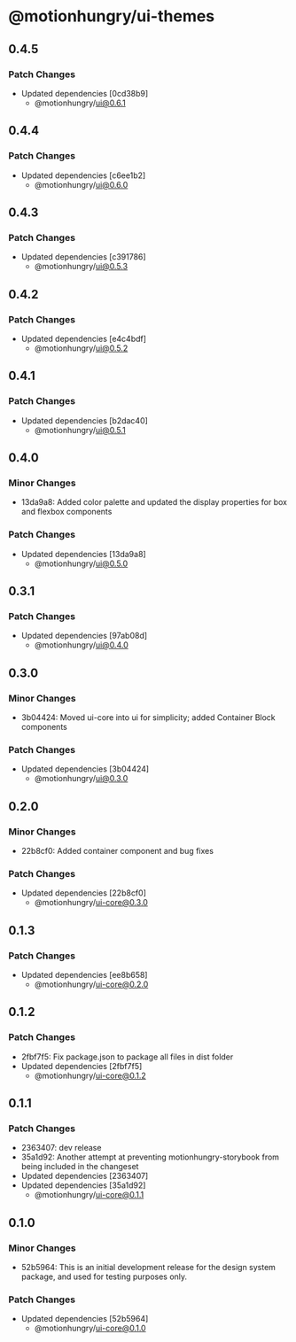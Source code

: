 # @motionhungry/ui-themes

## 0.4.5

### Patch Changes

- Updated dependencies [0cd38b9]
  - @motionhungry/ui@0.6.1

## 0.4.4

### Patch Changes

- Updated dependencies [c6ee1b2]
  - @motionhungry/ui@0.6.0

## 0.4.3

### Patch Changes

- Updated dependencies [c391786]
  - @motionhungry/ui@0.5.3

## 0.4.2

### Patch Changes

- Updated dependencies [e4c4bdf]
  - @motionhungry/ui@0.5.2

## 0.4.1

### Patch Changes

- Updated dependencies [b2dac40]
  - @motionhungry/ui@0.5.1

## 0.4.0

### Minor Changes

- 13da9a8: Added color palette and updated the display properties for box and flexbox components

### Patch Changes

- Updated dependencies [13da9a8]
  - @motionhungry/ui@0.5.0

## 0.3.1

### Patch Changes

- Updated dependencies [97ab08d]
  - @motionhungry/ui@0.4.0

## 0.3.0

### Minor Changes

- 3b04424: Moved ui-core into ui for simplicity; added Container Block components

### Patch Changes

- Updated dependencies [3b04424]
  - @motionhungry/ui@0.3.0

## 0.2.0

### Minor Changes

- 22b8cf0: Added container component and bug fixes

### Patch Changes

- Updated dependencies [22b8cf0]
  - @motionhungry/ui-core@0.3.0

## 0.1.3

### Patch Changes

- Updated dependencies [ee8b658]
  - @motionhungry/ui-core@0.2.0

## 0.1.2

### Patch Changes

- 2fbf7f5: Fix package.json to package all files in dist folder
- Updated dependencies [2fbf7f5]
  - @motionhungry/ui-core@0.1.2

## 0.1.1

### Patch Changes

- 2363407: dev release
- 35a1d92: Another attempt at preventing motionhungry-storybook from being included in the changeset
- Updated dependencies [2363407]
- Updated dependencies [35a1d92]
  - @motionhungry/ui-core@0.1.1

## 0.1.0

### Minor Changes

- 52b5964: This is an initial development release for the design system package, and used for testing purposes only.

### Patch Changes

- Updated dependencies [52b5964]
  - @motionhungry/ui-core@0.1.0

